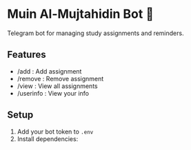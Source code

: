 # Muin Al-Mujtahidin Bot 🤖

Telegram bot for managing study assignments and reminders.

## Features
- /add : Add assignment
- /remove : Remove assignment
- /view : View all assignments
- /userinfo : View your info

## Setup
1. Add your bot token to `.env`
2. Install dependencies:

